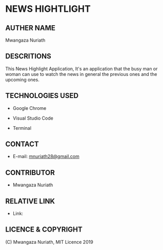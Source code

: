 # NEWS HIGHTLIGHT

## AUTHER NAME

Mwangaza Nuriath

## DESCRITIONS

This News Highlight Application, 
It's an application that the busy man or woman can use to watch the news in general the previous ones and the upcoming ones. 

## TECHNOLOGIES USED
- Google Chrome

- Visual Studio Code 

- Terminal

## CONTACT

- E-mail: mnuriath28@gmail.com

## CONTRIBUTOR

- Mwangaza Nuriath

## RELATIVE LINK 

- Link:

## LICENCE & COPYRIGHT

(C) Mwangaza Nuriath, MIT Licence 2019
